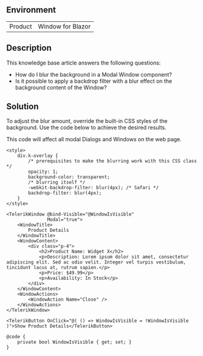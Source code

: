 
## Environment
<table>
<tbody>
<tr>
<td>Product</td>
<td>Window for Blazor</td>
</tr>
</tbody>
</table>

## Description

This knowledge base article answers the following questions:

* How do I blur the background in a Modal Window component?
* Is it possible to apply a backdrop filter with a blur effect on the background content of the Window?

## Solution

To adjust the blur amount, override the built-in CSS styles of the background. Use the code below to achieve the desired results.

This code will affect all modal Dialogs and Windows on the web page.

````RAZOR
<style>
    div.k-overlay {
        /* prerequisites to make the blurring work with this CSS class */
        opacity: 1;
        background-color: transparent;
        /* blurring itself */
        -webkit-backdrop-filter: blur(4px); /* Safari */
        backdrop-filter: blur(4px);
    }
</style>

<TelerikWindow @bind-Visible="@WindowIsVisible"
               Modal="true">
    <WindowTitle>
        Product Details
    </WindowTitle>
    <WindowContent>
        <div class="p-4">
            <h2>Product Name: Widget X</h2>
            <p>Description: Lorem ipsum dolor sit amet, consectetur adipiscing elit. Sed ac odio velit. Integer vel turpis vestibulum, tincidunt lacus at, rutrum sapien.</p>
            <p>Price: $49.99</p>
            <p>Availability: In Stock</p>
        </div>
    </WindowContent>
    <WindowActions>
        <WindowAction Name="Close" />
    </WindowActions>
</TelerikWindow>

<TelerikButton OnClick="@( () => WindowIsVisible = !WindowIsVisible )">Show Product Details</TelerikButton>

@code {
    private bool WindowIsVisible { get; set; }
}
````